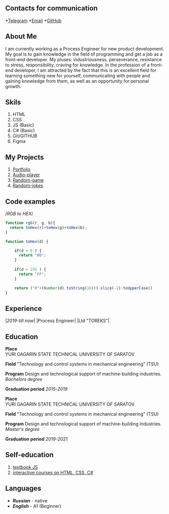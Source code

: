 ## Contacts for communication

*[Telegram](https://t.me/bychowde)
*[Email](askonapk777@mail.ru)
*[GitHub](askonapk1997)

## About Me

I am currently working as a Process Engineer for new product development. 
My goal is to gain knowledge in the field of programming and get a job as a front-end developer. 
My pluses: industriousness, perseverance, resistance to stress, responsibility, craving for knowledge. 
In the profession of a front-end developer, I am attracted by the fact that this is an excellent field for 
learning something new for yourself, communicating with people and gaining knowledge from them, 
as well as an opportunity for personal growth.

## Skils

1. HTML
2. CSS
3. JS (Basic)
4. C# (Basic)
5. Git/GITHUB
6. Figma

## My Projects

1. [Portfolio](https://rolling-scopes-school.github.io/askonapk1997-JSFEPRESCHOOL/portfolio/)
2. [Audio-player](https://rolling-scopes-school.github.io/askonapk1997-JSFEPRESCHOOL/audio-player/)
3. [Random-game](https://rolling-scopes-school.github.io/askonapk1997-JSFEPRESCHOOL/random-game/)
4. [Random-jokes](https://rolling-scopes-school.github.io/askonapk1997-JSFEPRESCHOOL/random-jokes/)

## Code examples

/*RGB to HEX*/

```javascript
function rgb(r, g, b){
  return toHex(r)+toHex(g)+toHex(b);
}

function toHex(d) {

    if(d < 0 ) {
      return "00";
    }
    
    if(d > 255 ) {
      return "FF";
    }

    return ("0"+(Number(d).toString(16))).slice(-2).toUpperCase()
}
```

## Experience

|*2019-till now*|   |Process Engineer|   |Ltd "TOREKS"|

## Education

**Place**  
YURI GAGARIN STATE TECHNICAL UNIVERSITY OF SARATOV

**Field**
"Technology and control systems in mechanical engineering" (TSU) 

**Program**
Design and technological support of machine-building industries.
*Bachelors degree*

**Graduation period** 
*2015-2019*

**Place**  
YURI GAGARIN STATE TECHNICAL UNIVERSITY OF SARATOV

**Field**
"Technology and control systems in mechanical engineering" (TSU) 

**Program**
Design and technological support of machine-building industries.
*Master's degree*

**Graduation period** 
*2019-2021*

## Self-education
1. [textbook JS](https://learn.javascript.ru/)
2. [interactive courses on HTML, CSS, C#](https://www.w3schools.com/)

## Languages
* ***Russian*** - native
* ***English*** - A1 (Beginner)